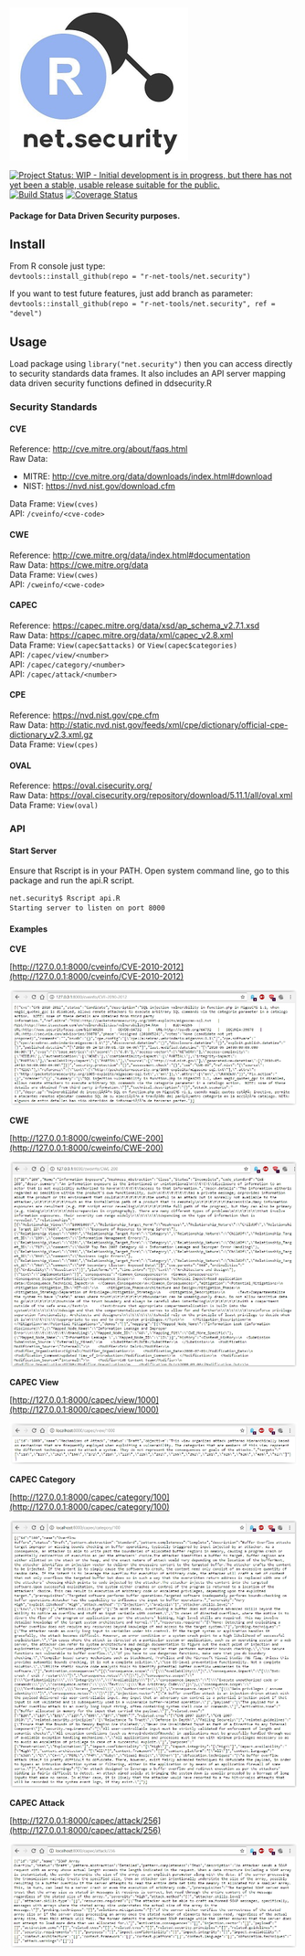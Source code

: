 ![Alt text](img/net.security.tiny.jpg?raw=true "net.security")

[![Project Status: WIP - Initial development is in progress, but there has not yet been a stable, usable release suitable for the public.](http://www.repostatus.org/badges/latest/wip.svg)](http://www.repostatus.org/#wip) 
[![Build Status](https://travis-ci.org/r-net-tools/net.security.svg?branch=master)](https://travis-ci.org/r-net-tools/net.security) 
[![Coverage Status](https://coveralls.io/repos/github/r-net-tools/net.security/badge.svg?branch=master)](https://coveralls.io/github/r-net-tools/net.security?branch=master)


#### Package for Data Driven Security purposes.

## Install

From R console just type:  
`devtools::install_github(repo = "r-net-tools/net.security")`  

If you want to test future features, just add branch as parameter:  
`devtools::install_github(repo = "r-net-tools/net.security", ref = "devel")`  

## Usage
Load package using `library("net.security")` then you can access directly to security standards data frames.
It also includes an API server mapping data driven security functions defined in ddsecurity.R

### Security Standards
#### CVE
Reference: http://cve.mitre.org/about/faqs.html  
Raw Data:
 - MITRE: http://cve.mitre.org/data/downloads/index.html#download
 - NIST: https://nvd.nist.gov/download.cfm  

Data Frame: `View(cves)`  
API: `/cveinfo/<cve-code>`   

#### CWE
Reference: http://cwe.mitre.org/data/index.html#documentation  
Raw Data: https://cwe.mitre.org/data  
Data Frame: `View(cwes)`  
API: `/cweinfo/<cwe-code>`

#### CAPEC
Reference: https://capec.mitre.org/data/xsd/ap_schema_v2.7.1.xsd  
Raw Data: https://capec.mitre.org/data/xml/capec_v2.8.xml  
Data Frame: `View(capec$attacks)` or `View(capec$categories)`  
API: `/capec/view/<number>`  
API: `/capec/category/<number>`  
API: `/capec/attack/<number>`  

#### CPE
Reference: https://nvd.nist.gov/cpe.cfm  
Raw Data: http://static.nvd.nist.gov/feeds/xml/cpe/dictionary/official-cpe-dictionary_v2.3.xml.gz  
Data Frame: `View(cpes)`  
 
#### OVAL
Reference: https://oval.cisecurity.org/  
Raw Data: https://oval.cisecurity.org/repository/download/5.11.1/all/oval.xml  
Data Frame: `View(oval)`  

### API
#### Start Server
Ensure that Rscript is in your PATH. Open system command line, go to this package and run the api.R script.
```bash
net.security$ Rscript api.R
Starting server to listen on port 8000
```

#### Examples

**CVE**  

[http://127.0.0.1:8000/cveinfo/CVE-2010-2012](http://127.0.0.1:8000/cveinfo/CVE-2010-2012)

![Alt text](img/api.screenshot.cve.jpg?raw=true "api net.security")

**CWE**

[http://127.0.0.1:8000/cweinfo/CWE-200](http://127.0.0.1:8000/cweinfo/CWE-200)

![Alt text](img/api.screenshot.cwe.jpg?raw=true "api net.security")

**CAPEC View**

[http://127.0.0.1:8000/capec/view/1000](http://127.0.0.1:8000/capec/view/1000)

![Alt text](img/api.screenshot.capec.view.jpg?raw=true "api net.security")

**CAPEC Category**

[http://127.0.0.1:8000/capec/category/100](http://127.0.0.1:8000/capec/category/100)

![Alt text](img/api.screenshot.capec.category.jpg?raw=true "api net.security")

**CAPEC Attack**

[http://127.0.0.1:8000/capec/attack/256](http://127.0.0.1:8000/capec/attack/256)

![Alt text](img/api.screenshot.capec.attack.jpg?raw=true "api net.security")
